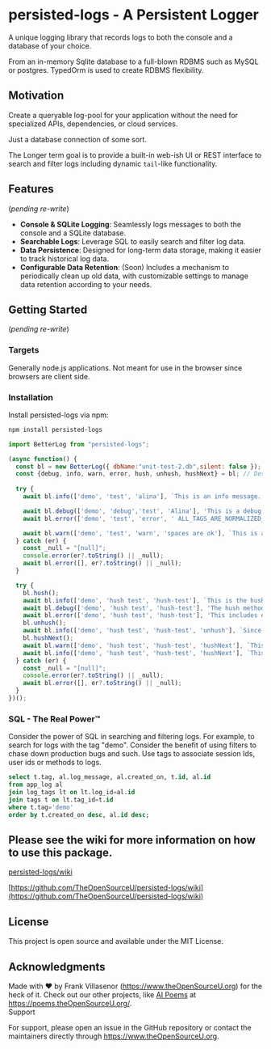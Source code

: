 # persisted-logs - A Persistent Logger

A unique logging library that records logs 
to both the console and a database of your choice.

From an in-memory Sqlite database to a full-blown RDBMS such as 
MySQL or postgres.
TypedOrm is used to create RDBMS flexibility. 

## Motivation 

Create a queryable log-pool for your application without
the need for specialized APIs, dependencies, or cloud services. 

Just a database connection of some sort.

The Longer term goal is to provide a built-in web-ish UI or REST interface to 
search and filter logs including dynamic `tail`-like functionality. 

## Features

(_pending re-write_)

- **Console & SQLite Logging**: Seamlessly logs messages to both the console and a SQLite database.
- **Searchable Logs**: Leverage SQL to easily search and filter log data.
- **Data Persistence**: Designed for long-term data storage, making it easier to track historical log data.
- **Configurable Data Retention**: (Soon) Includes a mechanism to periodically clean up old data,
  with customizable settings to manage data retention according to your needs.

## Getting Started

(_pending re-write_)

### Targets

Generally node.js applications. Not meant for use in the
browser since browsers are client side.

### Installation

Install persisted-logs via npm:

```bash
npm install persisted-logs
```

```javascript
import BetterLog from "persisted-logs";

(async function() {
  const bl = new BetterLog({ dbName:"unit-test-2.db",silent: false });
  const {debug, info, warn, error, hush, unhush, hushNext} = bl; // Destructure the methods for easier access.
  
  try {
    await bl.info(['demo', 'test', 'alina'], `This is an info message. ${Date.now()}`);

    await bl.debug(['demo', 'debug','test', 'Alina'], 'This is a debug message');
    await bl.error(['demo', 'test', 'error', ' ALL_TAGS_ARE_NORMALIZED_TO_lowercase'], `This is an error message. it gets ${Date.now()} highlighted as an error`);

    await bl.warn(['demo', 'test', 'warn', 'spaces are ok'], `This is a warning message. it gets highlighted as a warning ${Date.now()}`);
  } catch (er) {
    const _null = "[null]";
    console.error(er?.toString() || _null);
    await bl.error([], er?.toString() || _null);
  }

  try {
    bl.hush();
    await bl.info(['demo', 'hush test', 'hush-test'], `This is the hush demo. When you hush, it silences all output to the console. If you call hushNext(), it will only silence the next log message.`);
    await bl.debug(['demo', 'hush test', 'hush-test'], 'The hush method will continue across all log levels until you call unhush().');
    await bl.error(['demo', 'hush test', 'hush-test'], 'This includes error messages. Again, all of these still go to the persistent log.');
    bl.unhush();
    await bl.info(['demo', 'hush test', 'hush-test', 'unhush'], `Since Unhush has been called, this will go to the console.`);
    bl.hushNext();
    await bl.warn(['demo', 'hush test', 'hush-test', 'hushNext'], `This will be hushed since hushNext() was called.`);
    await bl.info(['demo', 'hush test', 'hush-test', 'hushNext'], `This will not be hushed though. It will go to the console.`);
  } catch (er) {
    const _null = "[null]";
    console.error(er?.toString() || _null);
    await bl.error([], er?.toString() || _null);
  }
})();
```

### SQL - The Real Power™

Consider the power of SQL in searching and filtering logs. For example,
to search for logs with the tag "demo". Consider the benefit of using filters
to chase down production bugs and such. Use tags to associate session Ids,
user ids or methods to logs.

```sql
select t.tag, al.log_message, al.created_on, t.id, al.id
from app_log al
join log_tags lt on lt.log_id=al.id
join tags t on lt.tag_id=t.id
where t.tag='demo'
order by t.created_on desc, al.id desc;
```

## Please see the wiki for more information on how to use this package.

[persisted-logs/wiki](https://github.com/TheOpenSourceU/persisted-logs/wiki)

[https://github.com/TheOpenSourceU/persisted-logs/wiki](https://github.com/TheOpenSourceU/persisted-logs/wiki)

## License

This project is open source and available under the MIT License.

## Acknowledgments

Made with ❤️ by Frank Villasenor (https://www.theOpenSourceU.org) for the heck of it. Check out our other projects,
like [AI Poems](https://poems.theOpenSourceU.org/) at https://poems.theOpenSourceU.org/.  
Support

For support, please open an issue in the GitHub repository or contact the maintainers directly
through https://www.theOpenSourceU.org.
